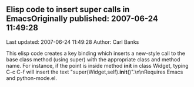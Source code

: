 ## Elisp code to insert super calls in EmacsOriginally published: 2007-06-24 11:49:28 
Last updated: 2007-06-24 11:49:28 
Author: Carl Banks 
 
This elisp code creates a key binding which inserts a new-style call to the base class method (using super) with the appropriate class and method name.  For instance, if the point is inside method __init__ in class Widget, typing C-c C-f will insert the text "super(Widget,self).__init__()".\n\nRequires Emacs and python-mode.el.